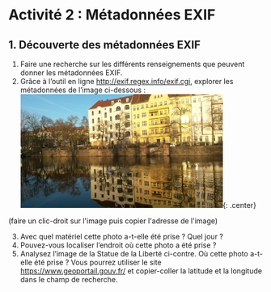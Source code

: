 # Activité 2 : Métadonnées EXIF

## 1. Découverte des métadonnées EXIF

1. Faire une recherche sur les différents renseignements que peuvent donner les métadonnées EXIF.
2. Grâce à l’outil en ligne http://exif.regex.info/exif.cgi, explorer les métadonnées de l’image ci-dessous :
![image](data/riviere.jpg){: .center}

(faire un clic-droit sur l'image puis copier l'adresse de l'image)



3. Avec quel matériel cette photo a-t-elle été prise ? Quel jour ?
4. Pouvez-vous localiser l’endroit où cette photo a été prise ?
5. Analysez l’image de la Statue de la Liberté ci-contre. Où cette photo a-t-elle été prise ?
Vous pourrez utiliser le site https://www.geoportail.gouv.fr/ et copier-coller la latitude et la longitude dans le champ de recherche.